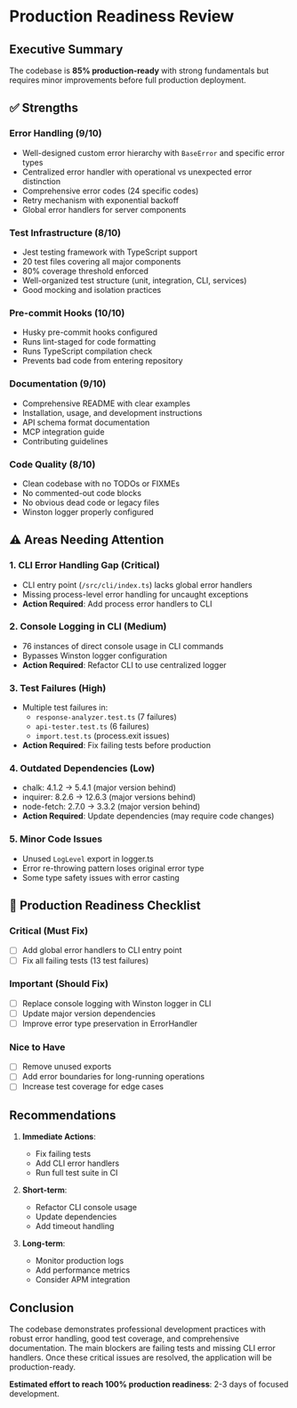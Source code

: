 # Production Readiness Review

## Executive Summary

The codebase is **85% production-ready** with strong fundamentals but requires minor improvements before full production deployment.

## ✅ Strengths

### Error Handling (9/10)
- Well-designed custom error hierarchy with `BaseError` and specific error types
- Centralized error handler with operational vs unexpected error distinction
- Comprehensive error codes (24 specific codes)
- Retry mechanism with exponential backoff
- Global error handlers for server components

### Test Infrastructure (8/10)
- Jest testing framework with TypeScript support
- 20 test files covering all major components
- 80% coverage threshold enforced
- Well-organized test structure (unit, integration, CLI, services)
- Good mocking and isolation practices

### Pre-commit Hooks (10/10)
- Husky pre-commit hooks configured
- Runs lint-staged for code formatting
- Runs TypeScript compilation check
- Prevents bad code from entering repository

### Documentation (9/10)
- Comprehensive README with clear examples
- Installation, usage, and development instructions
- API schema format documentation
- MCP integration guide
- Contributing guidelines

### Code Quality (8/10)
- Clean codebase with no TODOs or FIXMEs
- No commented-out code blocks
- No obvious dead code or legacy files
- Winston logger properly configured

## ⚠️ Areas Needing Attention

### 1. **CLI Error Handling Gap** (Critical)
- CLI entry point (`/src/cli/index.ts`) lacks global error handlers
- Missing process-level error handling for uncaught exceptions
- **Action Required**: Add process error handlers to CLI

### 2. **Console Logging in CLI** (Medium)
- 76 instances of direct console usage in CLI commands
- Bypasses Winston logger configuration
- **Action Required**: Refactor CLI to use centralized logger

### 3. **Test Failures** (High)
- Multiple test failures in:
  - `response-analyzer.test.ts` (7 failures)
  - `api-tester.test.ts` (6 failures)
  - `import.test.ts` (process.exit issues)
- **Action Required**: Fix failing tests before production

### 4. **Outdated Dependencies** (Low)
- chalk: 4.1.2 → 5.4.1 (major version behind)
- inquirer: 8.2.6 → 12.6.3 (major versions behind)
- node-fetch: 2.7.0 → 3.3.2 (major version behind)
- **Action Required**: Update dependencies (may require code changes)

### 5. **Minor Code Issues**
- Unused `LogLevel` export in logger.ts
- Error re-throwing pattern loses original error type
- Some type safety issues with error casting

## 🚦 Production Readiness Checklist

### Critical (Must Fix)
- [ ] Add global error handlers to CLI entry point
- [ ] Fix all failing tests (13 test failures)

### Important (Should Fix)
- [ ] Replace console logging with Winston logger in CLI
- [ ] Update major version dependencies
- [ ] Improve error type preservation in ErrorHandler

### Nice to Have
- [ ] Remove unused exports
- [ ] Add error boundaries for long-running operations
- [ ] Increase test coverage for edge cases

## Recommendations

1. **Immediate Actions**:
   - Fix failing tests
   - Add CLI error handlers
   - Run full test suite in CI

2. **Short-term**:
   - Refactor CLI console usage
   - Update dependencies
   - Add timeout handling

3. **Long-term**:
   - Monitor production logs
   - Add performance metrics
   - Consider APM integration

## Conclusion

The codebase demonstrates professional development practices with robust error handling, good test coverage, and comprehensive documentation. The main blockers are failing tests and missing CLI error handlers. Once these critical issues are resolved, the application will be production-ready.

**Estimated effort to reach 100% production readiness**: 2-3 days of focused development.